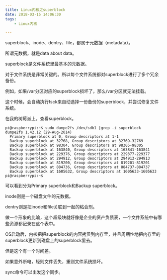 ```yaml
---
title: Linux内核之superblock
date: 2018-03-15 14:06:30
tags:
	- Linux内核

---
```




superblock、inode、dentry、file，都属于元数据（metadata）。

所谓元数据，就是data about data。



superblock是文件系统里最基本的元数据。

对于文件系统是非常关键的。所以每个文件系统都对superblock进行了多个冗余备份。

例如，如果/var分区对应的superblock损坏了，那么/var分区就无法挂载。

这个时候，会自动执行fsck来自动选择一份备份的superblock，并尝试修复文件系统。

在我的树莓派上。查看superblock。

```
pi@raspberrypi:~$ sudo dumpe2fs /dev/sdb1 |grep -i superblock
dumpe2fs 1.42.12 (29-Aug-2014)
  Primary superblock at 0, Group descriptors at 1-1
  Backup superblock at 32768, Group descriptors at 32769-32769
  Backup superblock at 98304, Group descriptors at 98305-98305
  Backup superblock at 163840, Group descriptors at 163841-163841
  Backup superblock at 229376, Group descriptors at 229377-229377
  Backup superblock at 294912, Group descriptors at 294913-294913
  Backup superblock at 819200, Group descriptors at 819201-819201
  Backup superblock at 884736, Group descriptors at 884737-884737
  Backup superblock at 1605632, Group descriptors at 1605633-1605633
pi@raspberrypi:~$ 
```

可以看到分为Primary superblock和Backup superblock。



inode则是一个磁盘文件的元数据。

dentry则是把inode和file关联到一起的粘合剂。



做一个形象的比喻，这个超级块就好像是企业的资产负债表，一个文件系统中有哪些资源都记录在这个表中。

OS启动后，内核把把superblock的内容拷贝到内存里，并且周期性地把内存里的superblock更新到磁盘上的superblock里去。

但是这个有一个时间差。

如果意外断电，轻则文件丢失，重则文件系统损坏。

sync命令可以出发这个同步。

